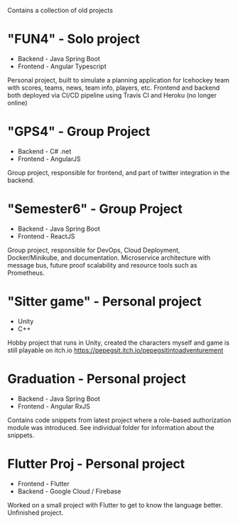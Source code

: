 Contains a collection of old projects

# "FUN4" - Solo project
* Backend - Java Spring Boot
* Frontend - Angular Typescript

Personal project, built to simulate a planning application for Icehockey team with scores, teams, news, team info, players, etc.
Frontend and backend both deployed via CI/CD pipeline using Travis CI and Heroku (no longer online)

# "GPS4" - Group Project
* Backend - C# .net
* Frontend - AngularJS

Group project, responsible for frontend, and part of twitter integration in the backend.

# "Semester6" - Group Project
* Backend - Java Spring Boot
* Frontend - ReactJS

Group project, responsible for DevOps, Cloud Deployment, Docker/Minikube, and documentation.
Microservice architecture with message bus, future proof scalability and resource tools such as Prometheus.

# "Sitter game" - Personal project
* Unity
* C++

Hobby project that runs in Unity, created the characters myself and game is still playable on itch.io
https://pepegsit.itch.io/pepegsitintoadventurement

# Graduation - Personal project
* Backend - Java Spring Boot
* Frontend - Angular RxJS

Contains code snippets from latest project where a role-based authorization module was introduced.
See individual folder for information about the snippets.

# Flutter Proj - Personal project
* Frontend - Flutter
* Backend - Google Cloud / Firebase

Worked on a small project with Flutter to get to know the language better. Unfinished project.
